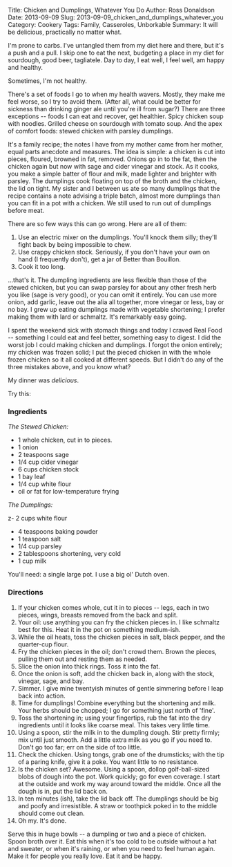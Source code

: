 Title: Chicken and Dumplings, Whatever You Do
Author: Ross Donaldson
Date: 2013-09-09
Slug: 2013-09-09_chicken_and_dumplings_whatever_you
Category: Cookery
Tags: Family, Casseroles, Unborkable
Summary: It will be delicious, practically no matter what.

I'm prone to carbs. I've untangled them from my diet here and there, but it's a push and a pull. I skip one to eat the next, budgeting a place in my diet for sourdough, good beer, tagliatele. Day to day, I eat well, I feel well, am happy and healthy.

Sometimes, I'm not healthy.

There's a set of foods I go to when my health wavers. Mostly, they make me feel worse, so I try to avoid them. (After all, what could be better for sickness than drinking ginger ale until you're ill from sugar?) There are three exceptions -- foods I can eat and recover, get healthier. Spicy chicken soup with noodles. Grilled cheese on sourdough with tomato soup. And the apex of comfort foods: stewed chicken with parsley dumplings.

It's a family recipe; the notes I have from my mother came from her mother, equal parts anecdote and measures. The idea is simple: a chicken is cut into pieces, floured, browned in fat, removed. Onions go in to the fat, then the chicken again but now with sage and cider vinegar and stock. As it cooks, you make a simple batter of flour and milk, made lighter and brighter with parsley. The dumplings cook floating on top of the broth and the chicken, the lid on tight. My sister and I between us ate so many dumplings that the recipe contains a note advising a triple batch, almost more dumplings than you can fit in a pot with a chicken. We still used to run out of dumplings before meat.

There are so few ways this can go wrong. Here are all of them:

1. Use an electric mixer on the dumplings. You'll knock them silly; they'll fight back by being impossible to chew.
2. Use crappy chicken stock. Seriously, if you don't have your own on hand (I frequently don't), get a jar of Better than Bouillon.
3. Cook it too long.

...that's it. The dumpling ingredients are less flexible than those of the stewed chicken, but you can swap parsley for about any other fresh herb you like (sage is very good), or you can omit it entirely. You can use more onion, add garlic, leave out the alia all together, more vinegar or less, bay or no bay. I grew up eating dumplings made with vegetable shortening; I prefer making them with lard or schmaltz. It's remarkably easy going.

I spent the weekend sick with stomach things and today I craved Real Food -- something I could eat and feel better, something easy to digest. I did the worst job I could making chicken and dumplings. I forgot the onion entirely; my chicken was frozen solid; I put the pieced chicken in with the whole frozen chicken so it all cooked at different speeds. But I didn't do any of the three mistakes above, and you know what?

My dinner was *delicious*.

Try this:

### Ingredients
*The Stewed Chicken:*

- 1 whole chicken, cut in to pieces.
- 1 onion
- 2 teaspoons sage
- 1/4 cup cider vinegar
- 6 cups chicken stock
- 1 bay leaf
- 1/4 cup white flour
- oil or fat for low-temperature frying

*The Dumplings:*

z- 2 cups white flour
- 4 teaspoons baking powder
- 1 teaspoon salt
- 1/4 cup parsley
- 2 tablespoons shortening, very cold
- 1 cup milk

You'll need: a single large pot. I use a big ol' Dutch oven.

### Directions
1. If your chicken comes whole, cut it in to pieces -- legs, each in two pieces, wings, breasts removed from the back and split.
2. Your oil: use anything you can fry the chicken pieces in. I like schmaltz best for this. Heat it in the pot on something medium-ish.
3. While the oil heats, toss the chicken pieces in salt, black pepper, and the quarter-cup flour.
4. Fry the chicken pieces in the oil; don't crowd them. Brown the pieces, pulling them out and resting them as needed.
5. Slice the onion into thick rings. Toss it into the fat.
6. Once the onion is soft, add the chicken back in, along with the stock, vinegar, sage, and bay.
7. Simmer. I give mine twentyish minutes of gentle simmering before I leap back into action.
8. Time for dumplings! Combine everything but the shortening and milk. Your herbs should be chopped; I go for something just north of 'fine'.
9. Toss the shortening in; using your fingertips, rub the fat into the dry ingredients until it looks like coarse meal. This takes very little time.
10. Using a spoon, stir the milk in to the dumpling dough. Stir pretty firmly; mix until just smooth. Add a little extra milk as you go if you need to. Don't go too far; err on the side of too little.
11. Check the chicken. Using tongs, grab one of the drumsticks; with the tip of a paring knife, give it a poke. You want little to no resistance.
12. Is the chicken set? Awesome. Using a spoon, dollop golf-ball-sized blobs of dough into the pot. Work quickly; go for even coverage. I start at the outside and work my way around toward the middle. Once all the dough is in, put the lid back on.
13. In ten minutes (ish), take the lid back off. The dumplings should be big and poofy and irresistible. A straw or toothpick poked in to the middle should come out clean.
14. Oh my. It's done.

Serve this in huge bowls -- a dumpling or two and a piece of chicken. Spoon broth over it. Eat this when it's too cold to be outside without a hat and sweater, or when it's raining, or when you need to feel human again. Make it for people you really love. Eat it and be happy.
